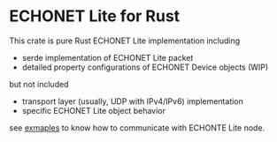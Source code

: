 # ECHONET Lite for Rust

This crate is pure Rust ECHONET Lite implementation including
- serde implementation of ECHONET Lite packet
- detailed property configurations of ECHONET Device objects (WIP)

but not included
- transport layer (usually, UDP with IPv4/IPv6) implementation
- specific ECHONET Lite object behavior

see [exmaples](./examples) to know how to communicate with ECHONTE Lite node.
